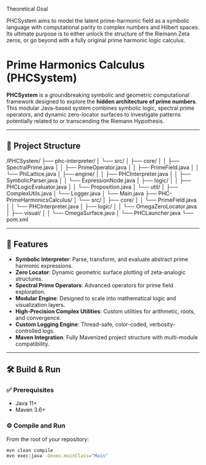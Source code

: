 Theoretical Goal

PHCSystem aims to model the latent prime-harmonic field as a symbolic language with computational parity to complex numbers and Hilbert spaces. Its ultimate purpose is to either unlock the structure of the Riemann Zeta zeros, or go beyond with a fully original prime harmonic logic calculus.

# Prime Harmonics Calculus (PHCSystem)

**PHCSystem** is a groundbreaking symbolic and geometric computational framework designed to explore the **hidden architecture of prime numbers**. This modular Java-based system combines symbolic logic, spectral prime operators, and dynamic zero-locator surfaces to investigate patterns potentially related to or transcending the Riemann Hypothesis.

---

## 📐 Project Structure

/PHCSystem/
├── phc-interpreter/
│ └── src/
│ ├── core/
│ │ ├── SpectralPrime.java
│ │ ├── PrimeOperator.java
│ │ ├── PrimeField.java
│ │ └── PhiLattice.java
│ ├── engine/
│ │ ├── PHCInterpreter.java
│ │ ├── SymbolicParser.java
│ │ └── ExpressionNode.java
│ ├── logic/
│ │ ├── PHCLogicEvaluator.java
│ │ └── Proposition.java
│ └── util/
│ ├── ComplexUtils.java
│ └── Logger.java
│ └── Main.java
├── PHC-PrimeHarmonicsCalculus/
│ └── src/
│ ├── core/
│ │ └── PrimeField.java
│ │ └── PHCInterpreter.java
│ ├── logic/
│ │ └── OmegaZeroLocator.java
│ ├── visual/
│ │ └── OmegaSurface.java
│ └── PHCLauncher.java
└── pom.xml


---

## 🚀 Features

- **Symbolic Interpreter**: Parse, transform, and evaluate abstract prime harmonic expressions.
- **Zero Locator**: Dynamic geometric surface plotting of zeta-analogic structures.
- **Spectral Prime Operators**: Advanced operators for prime field exploration.
- **Modular Engine**: Designed to scale into mathematical logic and visualization layers.
- **High-Precision Complex Utilities**: Custom utilities for arithmetic, roots, and convergence.
- **Custom Logging Engine**: Thread-safe, color-coded, verbosity-controlled logs.
- **Maven Integration**: Fully Mavenized project structure with multi-module compatibility.

---

## 🛠️ Build & Run

### ✅ Prerequisites

- Java 11+
- Maven 3.6+

### ⚙️ Compile and Run

From the root of your repository:

```bash
mvn clean compile
mvn exec:java -Dexec.mainClass="Main"
